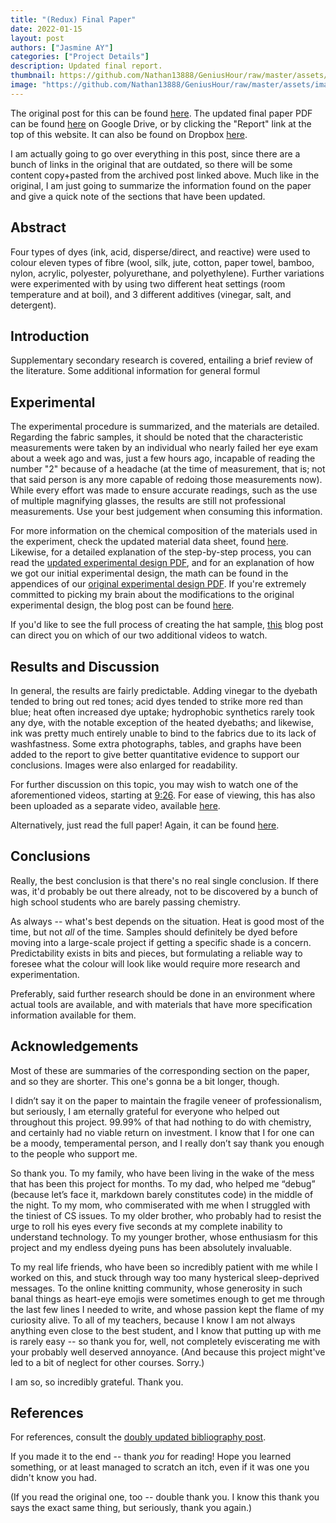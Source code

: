 ```yaml
---
title: "(Redux) Final Paper"
date: 2022-01-15
layout: post
authors: ["Jasmine AY"]
categories: ["Project Details"]
description: Updated final report.
thumbnail: https://github.com/Nathan13888/GeniusHour/raw/master/assets/images/IMG_3925.JPG"
image: "https://github.com/Nathan13888/GeniusHour/raw/master/assets/images/IMG_3925.JPG"
---
```


The original post for this can be found [here](https://nathan13888.github.io/GeniusHour/blog/2021-12-17-final-paper/). The updated final paper PDF can be found [here](https://drive.google.com/file/d/1Bya3sSE8T4Dv_GVGCUVFW2QnxY1hFj4K/view?usp=sharing) on Google Drive, or by clicking the "Report" link at the top of this website. It can also be found on Dropbox [here](https://www.dropbox.com/s/abjt17xpn7s5i6c/finalpaperv.3.6.pdf?dl=0).

I am actually going to go over everything in this post, since there are a bunch of links in the original that are outdated, so there will be some content copy+pasted from the archived post linked above. Much like in the original, I am just going to summarize the information found on the paper and give a quick note of the sections that have been updated.

## Abstract

Four types of dyes (ink, acid, disperse/direct, and reactive) were used to colour eleven types of fibre (wool, silk, jute, cotton, paper towel, bamboo, nylon, acrylic, polyester, polyurethane, and polyethylene). Further variations were experimented with by using two different heat settings (room temperature and at boil), and 3 different additives (vinegar, salt, and detergent).

## Introduction

Supplementary secondary research is covered, entailing a brief review of the literature. Some additional information for general formul

## Experimental

The experimental procedure is summarized, and the materials are detailed. Regarding the fabric samples, it should be noted that the characteristic measurements were taken by an individual who nearly failed her eye exam about a week ago and was, just a few hours ago, incapable of reading the number "2" because of a headache (at the time of measurement, that is; not that said person is any more capable of redoing those measurements now). While every effort was made to ensure accurate readings, such as the use of multiple magnifying glasses, the results are still not professional measurements. Use your best judgement when consuming this information.

For more information on the chemical composition of the materials used in the experiment, check the updated material data sheet, found [here](https://drive.google.com/file/d/1kfbSkPeOJQYT6vISfGqBiF1Aa4k9zkxG/view?usp=sharing). Likewise, for a detailed explanation of the step-by-step process, you can read the [updated experimental design PDF](https://drive.google.com/file/d/1oWzcSQVJdO0K7FSIWbDjZ6_O5nxLl9ci/view?usp=sharing), and for an explanation of how we got our initial experimental design, the math can be found in the appendices of our [original experimental design PDF](https://drive.google.com/file/d/1DZGF680ARMBXBzP1tZ__GN-TyKwg9a3m/view?usp=sharing). If you're extremely committed to picking my brain about the modifications to the original experimental design, the blog post can be found [here](https://nathan13888.github.io/GeniusHour/blog/2021-12-06-redux-experimental-design/).

If you'd like to see the full process of creating the hat sample, [this](https://nathan13888.github.io/GeniusHour/blog/2021-12-16-hat-videos/) blog post can direct you on which of our two additional videos to watch.

## Results and Discussion

In general, the results are fairly predictable. Adding vinegar to the dyebath tended to bring out red tones; acid dyes tended to strike more red than blue; heat often increased dye uptake; hydrophobic synthetics rarely took any dye, with the notable exception of the heated dyebaths; and likewise, ink was pretty much entirely unable to bind to the fabrics due to its lack of washfastness. Some extra photographs, tables, and graphs have been added to the report to give better quantitative evidence to support our conclusions. Images were also enlarged for readability.

For further discussion on this topic, you may wish to watch one of the aforementioned videos, starting at [9:26](https://youtu.be/VKyVxNapFOY?t=566). For ease of viewing, this has also been uploaded as a separate video, available [here](https://youtu.be/DvJTKKMneBM).

Alternatively, just read the full paper! Again, it can be found [here](https://drive.google.com/file/d/1AjM9rH2uQ7QkAxP68FwhdjlUGrRju7cg/view?usp=sharing).

## Conclusions

Really, the best conclusion is that there's no real single conclusion. If there was, it'd probably be out there already, not to be discovered by a bunch of high school students who are barely passing chemistry.

As always -- what's best depends on the situation. Heat is good most of the time, but not _all_ of the time. Samples should definitely be dyed before moving into a large-scale project if getting a specific shade is a concern. Predictability exists in bits and pieces, but formulating a reliable way to foresee what the colour will look like would require more research and experimentation.

Preferably, said further research should be done in an environment where actual tools are available, and with materials that have more specification information available for them.

## Acknowledgements

Most of these are summaries of the corresponding section on the paper, and so they are shorter. This one's gonna be a bit longer, though.

I didn’t say it on the paper to maintain the fragile veneer of professionalism, but seriously, I am eternally grateful for everyone who helped out throughout this project. 99.99% of that had nothing to do with chemistry, and certainly had no viable return on investment. I know that I for one can be a moody, temperamental person, and I really don’t say thank you enough to the people who support me.

So thank you. To my family, who have been living in the wake of the mess that has been this project for months. To my dad, who helped me “debug” (because let’s face it, markdown barely constitutes code) in the middle of the night. To my mom, who commiserated with me when I struggled with the tiniest of CS issues. To my older brother, who probably had to resist the urge to roll his eyes every five seconds at my complete inability to understand technology. To my younger brother, whose enthusiasm for this project and my endless dyeing puns has been absolutely invaluable.

To my real life friends, who have been so incredibly patient with me while I worked on this, and stuck through way too many hysterical sleep-deprived messages. To the online knitting community, whose generosity in such banal things as heart-eye emojis were sometimes enough to get me through the last few lines I needed to write, and whose passion kept the flame of my curiosity alive. To all of my teachers, because I know I am not always anything even close to the best student, and I know that putting up with me is rarely easy -- so thank you for, well, not completely eviscerating me with your probably well deserved annoyance. (And because this project might've led to a bit of neglect for other courses. Sorry.)

I am so, so incredibly grateful. Thank you.

## References

For references, consult the [doubly updated bibliography post](https://nathan13888.github.io/GeniusHour/blog/2022-01-16-redux-updated-bibliography/).

If you made it to the end -- thank *you* for reading! Hope you learned something, or at least managed to scratch an itch, even if it was one you didn't know you had.

(If you read the original one, too -- double thank you. I know this thank you says the exact same thing, but seriously, thank you again.)
